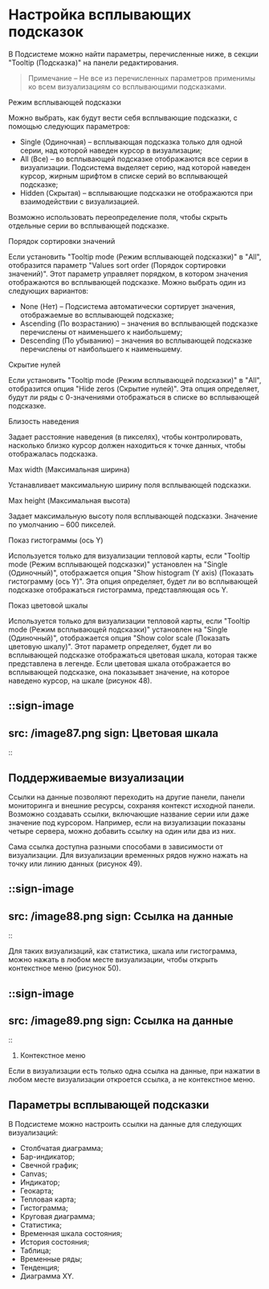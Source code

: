 # Настройка всплывающих подсказок

В Подсистеме можно найти параметры, перечисленные ниже, в секции "Tooltip (Подсказка)" на панели редактирования.

> Примечание – Не все из перечисленных параметров применимы ко всем визуализациям со всплывающими подсказками.

Режим всплывающей подсказки

Можно выбрать, как будут вести себя всплывающие подсказки, с помощью следующих параметров:

- Single (Одиночная) – всплывающая подсказка только для одной серии, над которой наведен курсор в визуализации;
- All (Все) – во всплывающей подсказке отображаются все серии в визуализации. Подсистема выделяет серию, над которой наведен курсор, жирным шрифтом в списке серий во всплывающей подсказке;
- Hidden (Скрытая) – всплывающие подсказки не отображаются при взаимодействии с визуализацией.

Возможно использовать переопределение поля, чтобы скрыть отдельные серии во всплывающей подсказке.

Порядок сортировки значений

Если установить "Tooltip mode (Режим всплывающей подсказки)" в "All", отобразится параметр "Values sort order (Порядок сортировки значений)". Этот параметр управляет порядком, в котором значения отображаются во всплывающей подсказке. Можно выбрать один из следующих вариантов:

- None (Нет) – Подсистема автоматически сортирует значения, отображаемые во всплывающей подсказке;
- Ascending (По возрастанию) – значения во всплывающей подсказке перечислены от наименьшего к наибольшему;
- Descending (По убыванию) – значения во всплывающей подсказке перечислены от наибольшего к наименьшему.

Скрытие нулей

Если установить "Tooltip mode (Режим всплывающей подсказки)" в "All", отобразится опция "Hide zeros (Скрытие нулей)". Эта опция определяет, будут ли ряды с 0-значениями отображаться в списке во всплывающей подсказке.

Близость наведения

Задает расстояние наведения (в пикселях), чтобы контролировать, насколько близко курсор должен находиться к точке данных, чтобы отображалась подсказка.

Max width (Максимальная ширина)

Устанавливает максимальную ширину поля всплывающей подсказки.

Max height (Максимальная высота)

Задает максимальную высоту поля всплывающей подсказки. Значение по умолчанию – 600 пикселей.

Показ гистограммы (ось Y)

Используется только для визуализации тепловой карты, если "Tooltip mode (Режим всплывающей подсказки)" установлен на "Single (Одиночный)", отображается опция "Show histogram (Y axis) (Показать гистограмму (ось Y)". Эта опция определяет, будет ли во всплывающей подсказке отображаться гистограмма, представляющая ось Y.

Показ цветовой шкалы

Используется только для визуализации тепловой карты, если "Tooltip mode (Режим всплывающей подсказки)" установлен на "Single (Одиночный)", отображается опция "Show color scale (Показать цветовую шкалу)". Этот параметр определяет, будет ли во всплывающей подсказке отображаться цветовая шкала, которая также представлена в легенде. Если цветовая шкала отображается во всплывающей подсказке, она показывает значение, на которое наведено курсор, на шкале (рисунок 48).

::sign-image
---
src: /image87.png
sign: Цветовая шкала
---
::

## Поддерживаемые визуализации

Ссылки на данные позволяют переходить на другие панели, панели мониторинга и внешние ресурсы, сохраняя контекст исходной панели. Возможно создавать ссылки, включающие название серии или даже значение под курсором. Например, если на визуализации показаны четыре сервера, можно добавить ссылку на один или два из них.

Сама ссылка доступна разными способами в зависимости от визуализации. Для визуализации временных рядов нужно нажать на точку или линию данных (рисунок 49).

::sign-image
---
src: /image88.png
sign: Ссылка на данные
---
::

Для таких визуализаций, как статистика, шкала или гистограмма, можно нажать в любом месте визуализации, чтобы открыть контекстное меню (рисунок 50).

::sign-image
---
src: /image89.png
sign: Ссылка на данные
---
::

1. Контекстное меню

Если в визуализации есть только одна ссылка на данные, при нажатии в любом месте визуализации откроется ссылка, а не контекстное меню.

## Параметры всплывающей подсказки

В Подсистеме можно настроить ссылки на данные для следующих визуализаций:

- Столбчатая диаграмма;
- Бар-индикатор;
- Свечной график;
- Canvas;
- Индикатор;
- Геокарта;
- Тепловая карта;
- Гистограмма;
- Круговая диаграмма;
- Статистика;
- Временная шкала состояния;
- История состояния;
- Таблица;
- Временные ряды;
- Тенденция;
- Диаграмма XY.